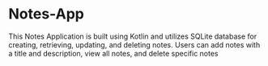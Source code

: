 # Notes-App
This Notes Application is built using Kotlin and utilizes SQLite database for creating, retrieving, updating, and deleting notes. Users can add notes with a title and description, view all notes, and delete specific notes
